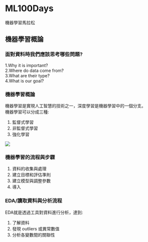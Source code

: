 # ML100Days
機器學習馬拉松

## 機器學習概論

### 面對資料時我們應該思考哪些問題?

1.Why it is important? \
2.Where do data come from? \
3.What are their type? \
4.What is our goal? 

### 機器學習概論

機器學習是實現人工智慧的技術之一，深度學習是機器學習中的一個分支。\
機器學習可以分成三種:
1. 監督式學習
2. 非監督式學習
3. 強化學習

![](https://i.imgur.com/pvQxs0i.png)

### 機器學習的流程與步驟

1. 資料的收集與處理
2. 建立目標和評估準則
3. 建立模型與調整參數
4. 導入

### EDA/讀取資料與分析流程

EDA就是透過工具對資料進行分析，達到:
1. 了解資料
2. 發現 outliers 或異常數值
3. 分析各變數間的關聯性

